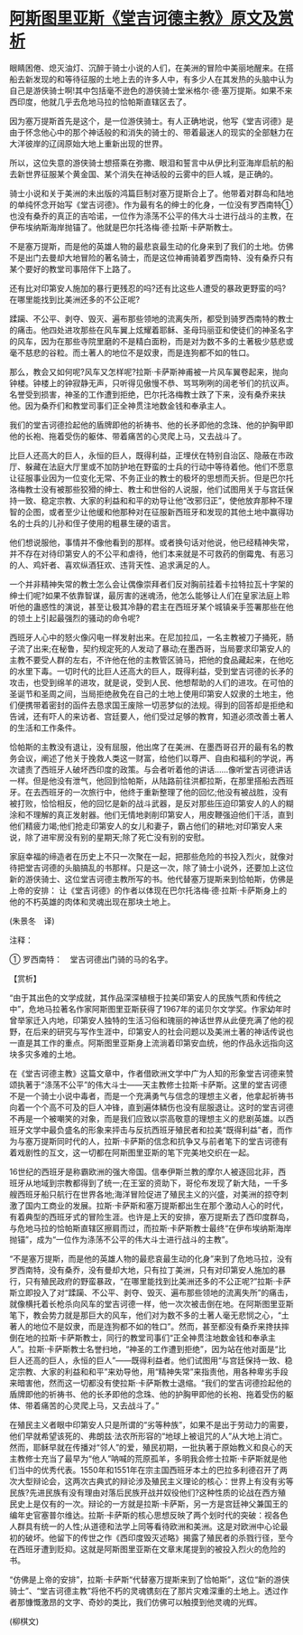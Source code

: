 # [阿斯图里亚斯《堂吉诃德主教》原文及赏析](https://www.vrrw.net/wx/12462.html)

眼睛困倦、熄灭油灯、沉醉于骑士小说的人们，在美洲的冒险中美丽地醒来。在搭船去新发现的和等待征服的土地上去的许多人中，有多少人在其发热的头脑中认为自己是游侠骑士啊!其中包括毫不逊色的游侠骑士堂米格尔·德·塞万提斯。如果不来西印度，他就几乎去危地马拉的恰帕斯直辖区去了。

因为塞万提斯首先是这个，是一位游侠骑士。有人正确地说，他写《堂吉诃德》是由于怀念他心中的那个神话般的和消失的骑士的、带着最迷人的现实的全部魅力在大洋彼岸的辽阔原始大地上重新出现的世界。

所以，这位失意的游侠骑士想搭乘在弥撒、眼泪和誓言中从伊比利亚海岸启航的船去新世界征服某个黄金国、某个消失在神话般的云雾中的巨人城，是正确的。

骑士小说和关于美洲的未出版的鸿篇巨制对塞万提斯合上了。他带着对群岛和陆地的单纯怀念开始写《堂吉诃德》。作为最有名的绅士的化身，一位没有罗西南特①也没有桑乔的真正的吉哈诺，一位作为涤荡不公平的伟大斗士进行战斗的主教，在伊布埃纳斯海岸抛锚了。他就是巴尔托洛梅·德·拉斯·卡萨斯教士。

不是塞万提斯，而是他的英雄人物的最悲哀最生动的化身来到了我们的土地。仿佛不是出门去曼却大地冒险的著名骑士，而是这位神甫骑着罗西南特、没有桑乔只有某个要好的教堂司事陪伴下上路了。

还有比对印第安人施加的暴行更残忍的吗?还有比这些人遭受的暴政更野蛮的吗?在哪里能找到比美洲还多的不公正呢?



蹂躏、不公平、剥夺、毁灭、遍布那些领地的流离失所，都受到骑罗西南特的教士的痛击。他四处进攻那些在风车翼上炫耀着耶稣、圣母玛丽亚和使徒们的神圣名字的风车，因为在那些寺院里磨的不是精白面粉，而是对为数不多的土著极少慈悲或毫不慈悲的谷粒。而土著人的地位不是奴隶，而是连狗都不如的牲口。

那么，教会又如何呢?风车又怎样呢?拉斯·卡萨斯神甫被一片风车翼卷起来，抛向钟楼。钟楼上的钟寂静无声，只听得见傲慢不恭、骂骂咧咧的阔老爷们的抗议声。名誉受到损害，神圣的工作遭到拒绝，巴尔托洛梅教士跌了下来，没有桑乔来扶他。因为桑乔们和教堂司事们正全神贯注地数金钱和奉承主人。

我们的堂吉诃德捡起他的盾牌即他的祈祷书、他的长矛即他的念珠、他的护胸甲即他的长袍、拖着受伤的躯体、带着痛苦的心灵爬上马，又去战斗了。

比巨人还高大的巨人，永恒的巨人，既得利益，正埋伏在特别自治区、隐蔽在市政厅、躲藏在法庭大厅里或不加防护地在野蛮的士兵的行动中等待着他。他们不愿意让征服事业因为一位变化无常、不务正业的教士的极坏的思想而夭折。但是巴尔托洛梅教士没有被那些狡猾的绅士、教士和世俗的人说服，他们试图用关于与宫廷保持一致、稳定宗教、大家的利益和和平的劝导让他“改邪归正”，使他放弃那种不理智的企图，或者至少让他缓和他那种对在征服新西班牙和发现的其他土地中赢得功名的士兵的儿孙和侄子使用的粗暴生硬的语言。

他们想说服他，事情并不像他看到的那样。或者换句话对他说，他已经精神失常，并不存在对待印第安人的不公平和虐待，他们本来就是不可救药的倒霉鬼、有恶习的人、鸡奸者、喜欢纵酒狂欢、违背天性、追求满足的人。

一个并非精神失常的教士怎么会让偶像崇拜者们反对胸前挂着卡拉特拉瓦十字架的绅士们呢?如果不依靠智谋，最厉害的迷魂汤，他怎么能够让人们在皇家法庭上聆听他的蛊惑性的演说，甚至让极其冷静的君主在西班牙某个城镇亲手签署那些在他的领土上引起最强烈的骚动的命令呢?

西班牙人心中的怒火像闪电一样发射出来。在尼加拉瓜，一名主教被刀子捅死，肠子流了出来;在秘鲁，契约规定死的人发动了暴动;在墨西哥，当局要求印第安人的主教不要受人群的左右，不许他在他的主教管区骑马，把他的食品藏起来，在他吃的水里下毒。一切时代的比巨人还高大的巨人，既得利益，受到堂吉诃德的长矛的攻击，也受到绵羊的进攻，就是说，受到人民、他想帮助的人们的进攻。在可怕的圣诞节和圣周之间，当局拒绝赦免在自己的土地上使用印第安人奴隶的土地主，他们便携带着密封的函件去恳求国王废除一切恶梦似的法规。得到的回答却是拒绝和告诫，还有吓人的来访者、宫廷要人，他们受过足够的教育，知道必须改善土著人的生活和工作条件。

恰帕斯的主教没有退让，没有屈服，他出席了在美洲、在墨西哥召开的最有名的教务会议，阐述了他关于挽救人类这一财富，给他们以尊严、自由和福利的学说，再次谴责了西班牙人破坏西印度的政策。与会者听着他的讲话……像听堂吉诃德讲话一样。但是他没有泄气，他回到恰帕斯，从陆路前往洪都拉斯，在那里搭船去西班牙。在去西班牙的一次旅行中，他终于重新整理了他的回忆;他没有被战胜，没有被打败，恰恰相反，他的回忆是新的战斗武器，是反对那些压迫印第安人的人的糊涂和不理解的真正发射器。他们无情地剥削印第安人，用皮鞭强迫他们干活，直到他们精疲力竭;他们抢走印第安人的女儿和妻子，霸占他们的耕地;对印第安人来说，除了进牢房没有别的星期天;除了死亡没有别的安慰。

家庭幸福的缔造者在历史上不只一次聚在一起，把那些危险的书投入烈火，就像对待把堂吉诃德的头脑搞乱的书那样。只是这一次，除了骑士小说外，还要加上这位新的游侠骑士、这位堂吉诃德主教所写的书。他代替塞万提斯来到恰帕斯，仿佛是上帝的安排： 让《堂吉诃德》的作者以体现在巴尔托洛梅·德·拉斯·卡萨斯身上的他的不朽英雄的肉体和灵魂出现在那块土地上。

(朱景冬　译)

注释：

① 罗西南特：　堂吉诃德出门骑的马的名字。

【赏析】

“由于其出色的文学成就，其作品深深植根于拉美印第安人的民族气质和传统之中”，危地马拉著名作家阿斯图里亚斯获得了1967年的诺贝尔文学奖。作家幼年时曾举家迁入内地，印第安人独特的生活习俗和瑰丽的神话世界从此便充满了他的视野，在后来的研究与写作生涯中，印第安人的社会问题以及美洲土著的神话传说也一直是其工作的重点。阿斯图里亚斯身上流淌着印第安血统，他的作品永远指向这块多灾多难的土地。

在《堂吉诃德主教》这篇文章中，作者借欧洲文学中广为人知的形象堂吉诃德来赞颂执著于“涤荡不公平”的伟大斗士——天主教修士拉斯·卡萨斯。这里的堂吉诃德不是一个骑士小说中毒者，而是一个充满勇气与信念的理想主义者，他拿起祈祷书向着一个个高不可及的巨人冲锋，直到遍体鳞伤也没有屈服退让。这时的堂吉诃德不再是一个被嘲笑的对象，而是我们应致以崇高敬意的理想主义的悲剧英雄。以西班牙文学中最负盛名的形象来抨击与反抗西班牙殖民者和拉美“既得利益”者，而作为与塞万提斯同时代的人，拉斯·卡萨斯的信念和抗争又与前者笔下的堂吉诃德有着戏剧性的互文，这一切都在阿斯图里亚斯的笔下完美地交织在一起。

16世纪的西班牙是称霸欧洲的强大帝国。信奉伊斯兰教的摩尔人被逐回北非，西班牙从地域到宗教都得到了统一;在王室的资助下，哥伦布发现了新大陆，一千多艘西班牙船只航行在世界各地;海洋冒险促进了殖民主义的兴盛，对美洲的掠夺刺激了国内工商业的发展。拉斯·卡萨斯和塞万提斯都出生在那个激动人心的时代，有着典型的西班牙式的冒险生涯。也许是上天的安排，塞万提斯去了西印度群岛，与危地马拉的恰帕斯直辖区擦肩而过，而拉斯·卡萨斯教士最终“在伊布埃纳斯海岸抛锚”，成为“一位作为涤荡不公平的伟大斗士进行战斗的主教”。

“不是塞万提斯，而是他的英雄人物的最悲哀最生动的化身”来到了危地马拉，没有罗西南特，没有桑乔，没有曼却大地，只有拉丁美洲，只有对印第安人施加的暴行，只有殖民政府的野蛮暴政，“在哪里能找到比美洲还多的不公正呢?”拉斯·卡萨斯立即投入了对“蹂躏、不公平、剥夺、毁灭、遍布那些领地的流离失所”的痛击，就像横托着长枪杀向风车的堂吉诃德一样，他一次次被击倒在地。在阿斯图里亚斯笔下，教会势力就是那巨大的风车，他们对为数不多的土著人毫无悲悯之心，“土著人的地位不是奴隶，而是连狗都不如的牲口”。然而，甚至都没有桑乔来搀扶摔倒在地的拉斯·卡萨斯教士，同行的教堂司事们“正全神贯注地数金钱和奉承主人”。拉斯·卡萨斯教士名誉扫地，“神圣的工作遭到拒绝”，因为站在他对面是“比巨人还高的巨人，永恒的巨人”——既得利益者。他们试图用“与宫廷保持一致、稳定宗教、大家的利益和和平”来劝导他，用“精神失常”来指责他，用各种卑劣手段来暗害他，然而这一切都没有使拉斯·卡萨斯教士退缩。“我们的堂吉诃德捡起他的盾牌即他的祈祷书、他的长矛即他的念珠、他的护胸甲即他的长袍、拖着受伤的躯体、带着痛苦的心灵爬上马，又去战斗了。”

在殖民主义者眼中印第安人只是所谓的“劣等种族”，如果不是出于劳动力的需要，他们早就希望该死的、弗朗兹·法农所形容的“地球上被诅咒的人”从大地上消亡。然而，耶稣早就在传播对“邻人”的爱，殖民初期，一批执著于原始教义和良心的天主教修士充当了最早为“他人”呐喊的荒原孤羊，多明我会修士拉斯·卡萨斯就是他们当中的优秀代表。1550年和1551年在宗主国西班牙本土的巴拉多利德召开了两次大型辩论会，这两次古典式的辩论涉及殖民主义理论的核心：世界上有没有劣等民族?先进民族有没有理由对落后民族开战并奴役他们?这种性质的论战在西方殖民史上是仅有的一次。辩论的一方就是拉斯·卡萨斯，另一方是宫廷神父兼国王的编年史官塞普尔维达。拉斯·卡萨斯的核心思想反映了两个划时代的突破：视各色人群具有统一的人性;从道德和法学上同等看待欧洲和美洲。这是对欧洲中心论最初的破坏。他留下的传世之作《西印度毁灭述略》揭露了殖民者的杀戮行径，至今在西班牙遭到贬抑。这就是阿斯图里亚斯在文章末尾提到的被投入烈火的危险的书。

“仿佛是上帝的安排”，拉斯·卡萨斯“代替塞万提斯来到了恰帕斯”，这位“新的游侠骑士”、“堂吉诃德主教”将他不朽的灵魂镌刻在了那片灾难深重的土地上。透过作者那慷慨激昂的文字、奇妙的类比，我们仿佛可以触摸到他灵魂的光辉。

(柳棋文)

